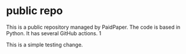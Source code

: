 # public repo

This is a public repository managed by PaidPaper. The code is based in Python. It has several GitHub actions.
1

This is a simple testing change.
